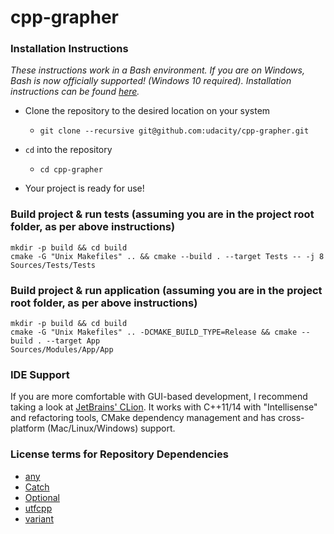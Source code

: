 # cpp-grapher

### Installation Instructions
*These instructions work in a Bash environment.  If you are on Windows,
Bash is now officially supported!  (Windows 10 required).
Installation instructions can be found [here](https://msdn.microsoft.com/en-us/commandline/wsl/install_guide).*

- Clone the repository to the desired location on your system
    - `git clone --recursive git@github.com:udacity/cpp-grapher.git`
      
- `cd` into the repository
    - `cd cpp-grapher`

- Your project is ready for use!

### Build project & run tests (assuming you are in the project root folder, as per above instructions)
```
mkdir -p build && cd build
cmake -G "Unix Makefiles" .. && cmake --build . --target Tests -- -j 8
Sources/Tests/Tests
```

### Build project & run application (assuming you are in the project root folder, as per above instructions)
```
mkdir -p build && cd build
cmake -G "Unix Makefiles" .. -DCMAKE_BUILD_TYPE=Release && cmake --build . --target App
Sources/Modules/App/App
```

### IDE Support
If you are more comfortable with GUI-based development, I recommend taking a look at [JetBrains' CLion](https://www.jetbrains.com/clion/).  It works with C++11/14 with "Intellisense" and refactoring tools, CMake dependency management and has cross-platform (Mac/Linux/Windows) support. 

### License terms for Repository Dependencies
- [any](https://github.com/thelink2012/any/blob/master/LICENSE_1_0.txt)
- [Catch](https://github.com/philsquared/Catch/blob/master/LICENSE_1_0.txt)
- [Optional](https://github.com/akrzemi1/Optional/blob/master/LICENSE_1_0.txt)
- [utfcpp](https://github.com/nemtrif/utfcpp/blob/master/source/utf8.h)
- [variant](https://github.com/tcbrindle/variant/blob/master/variant)
